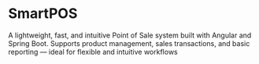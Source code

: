 # SmartPOS
A lightweight, fast, and intuitive Point of Sale system built with Angular and Spring Boot. Supports product management, sales transactions, and basic reporting — ideal for flexible and intuitive workflows
